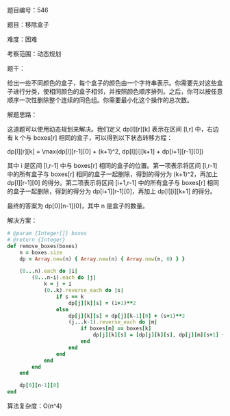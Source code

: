 题目编号：546

题目：移除盒子

难度：困难

考察范围：动态规划

题干：

给出一些不同颜色的盒子，每个盒子的颜色由一个字符串表示。你需要先对这些盒子进行分类，使相同颜色的盒子相邻，并按照颜色顺序排列。之后，你可以按任意顺序一次性删除整个连续的同色组。你需要最小化这个操作的总次数。

解题思路：

这道题可以使用动态规划来解决。我们定义 dp[l][r][k] 表示在区间 [l,r] 中，右边有 k 个与 boxes[r] 相同的盒子，可以得到以下状态转移方程：


dp[l][r][k] = \max(dp[l][r-1][0] + (k+1)^2, dp[l][i][k+1] + dp[i+1][r-1][0])


其中 i 是区间 [l,r-1] 中与 boxes[r] 相同的盒子的位置。第一项表示将区间 [l,r-1] 中的所有盒子与 boxes[r] 相同的盒子一起删除，得到的得分为 (k+1)^2，再加上 dp[l][r-1][0] 的得分。第二项表示将区间 [i+1,r-1] 中的所有盒子与 boxes[r] 相同的盒子一起删除，得到的得分为 dp[i+1][r-1][0]，再加上 dp[l][i][k+1] 的得分。

最终的答案为 dp[0][n-1][0]，其中 n 是盒子的数量。

解决方案：

```ruby
# @param {Integer[]} boxes
# @return {Integer}
def remove_boxes(boxes)
    n = boxes.size
    dp = Array.new(n) { Array.new(n) { Array.new(n, 0) } }

    (0...n).each do |i|
        (0...n-i).each do |j|
            k = j + i
            (0..k).reverse_each do |s|
                if s == k
                    dp[j][k][s] = (i+1)**2
                else
                    dp[j][k][s] = dp[j][k-1][0] + (s+1)**2
                    (j...k-1).reverse_each do |m|
                        if boxes[m] == boxes[k]
                            dp[j][k][s] = [dp[j][k][s], dp[j][m][s+1] + dp[m+1][k-1][0]].max
                        end
                    end
                end
            end
        end
    end

    dp[0][n-1][0]
end
```

算法复杂度：O(n^4)